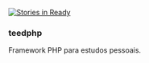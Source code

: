[![Stories in Ready](https://badge.waffle.io/tadeubarbosa/teed-php.png?label=ready&title=Ready)](https://waffle.io/tadeubarbosa/teed-php?utm_source=badge)
### teedphp

Framework PHP para estudos pessoais.
